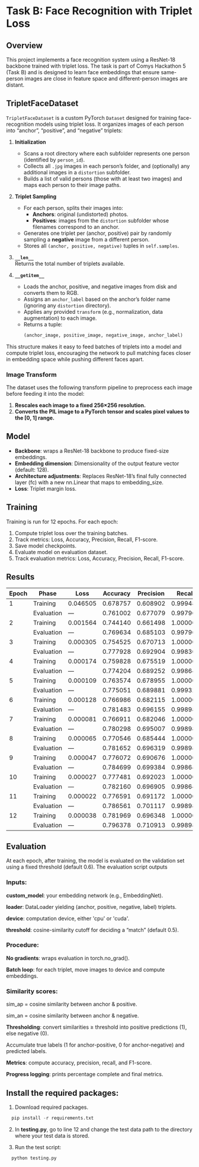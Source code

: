 # Task B: Face Recognition with Triplet Loss

## Overview
This project implements a face recognition system using a ResNet-18 backbone trained with triplet loss. The task is part of Comys Hackathon 5 (Task B) and is designed to learn face embeddings that ensure same-person images are close in feature space and different-person images are distant.

## TripletFaceDataset

`TripletFaceDataset` is a custom PyTorch `Dataset` designed for training face-recognition models using triplet loss. It organizes images of each person into “anchor”, “positive”, and “negative” triplets:

1. **Initialization**  
   - Scans a root directory where each subfolder represents one person (identified by `person_id`).  
   - Collects all `.jpg` images in each person’s folder, and (optionally) any additional images in a `distortion` subfolder.  
   - Builds a list of valid persons (those with at least two images) and maps each person to their image paths.  

2. **Triplet Sampling**  
   - For each person, splits their images into:  
     - **Anchors**: original (undistorted) photos.  
     - **Positives**: images from the `distortion` subfolder whose filenames correspond to an anchor.  
   - Generates one triplet per (anchor, positive) pair by randomly sampling a **negative** image from a different person.  
   - Stores all `(anchor, positive, negative)` tuples in `self.samples`.  

3. **`__len__`**  
   Returns the total number of triplets available.

4. **`__getitem__`**  
   - Loads the anchor, positive, and negative images from disk and converts them to RGB.  
   - Assigns an `anchor_label` based on the anchor’s folder name (ignoring any `distortion` directory).  
   - Applies any provided `transform` (e.g., normalization, data augmentation) to each image.  
   - Returns a tuple:  
     ```python
     (anchor_image, positive_image, negative_image, anchor_label)
     ```  

This structure makes it easy to feed batches of triplets into a model and compute triplet loss, encouraging the network to pull matching faces closer in embedding space while pushing different faces apart.

### Image Transform

The dataset uses the following transform pipeline to preprocess each image before feeding it into the model:

1. **Rescales each image to a fixed 256×256 resolution.**
2. **Converts the PIL image to a PyTorch tensor and scales pixel values to the [0, 1] range.**


## Model
- **Backbone**: wraps a ResNet-18 backbone to produce fixed-size embeddings.
- **Embedding dimension**: Dimensionality of the output feature vector (default: 128).
- **Architecture adjustments**: Replaces ResNet-18’s final fully connected layer (fc) with a new nn.Linear that maps to embedding_size.
- **Loss**: Triplet margin loss.

## Training
Training is run for 12 epochs. For each epoch:
1. Compute triplet loss over the training batches.
2. Track metrics: Loss, Accuracy, Precision, Recall, F1-score.
3. Save model checkpoints.
4. Evaluate model on evaluation dataset.
5. Track evaluation metrics: Loss, Accuracy, Precision, Recall, F1-score.

## Results

| Epoch | Phase       | Loss     | Accuracy | Precision | Recall   | F1-score |
|-------|-------------|----------|----------|-----------|----------|----------|
| 1     | Training    | 0.046505 | 0.678757 | 0.608902  | 0.999481 | 0.756767 |
|       | Evaluation  |    —     | 0.761002 | 0.677079  | 0.997969 | 0.806787 |
| 2     | Training    | 0.001564 | 0.744140 | 0.661498  | 1.000000 | 0.796267 |
|       | Evaluation  |    —     | 0.769634 | 0.685103  | 0.997969 | 0.812457 |
| 3     | Training    | 0.000305 | 0.754525 | 0.670713  | 1.000000 | 0.802906 |
|       | Evaluation  |    —     | 0.777928 | 0.692904  | 0.998307 | 0.818031 |
| 4     | Training    | 0.000174 | 0.759828 | 0.675519  | 1.000000 | 0.806340 |
|       | Evaluation  |    —     | 0.774204 | 0.689252  | 0.998646 | 0.815593 |
| 5     | Training    | 0.000109 | 0.763574 | 0.678955  | 1.000000 | 0.808783 |
|       | Evaluation  |    —     | 0.775051 | 0.689881  | 0.999323 | 0.816259 |
| 6     | Training    | 0.000128 | 0.766986 | 0.682115  | 1.000000 | 0.811021 |
|       | Evaluation  |    —     | 0.781483 | 0.696155  | 0.998984 | 0.820520 |
| 7     | Training    | 0.000081 | 0.766911 | 0.682046  | 1.000000 | 0.810972 |
|       | Evaluation  |    —     | 0.780298 | 0.695007  | 0.998984 | 0.819722 |
| 8     | Training    | 0.000065 | 0.770546 | 0.685444  | 1.000000 | 0.813369 |
|       | Evaluation  |    —     | 0.781652 | 0.696319  | 0.998984 | 0.820634 |
| 9     | Training    | 0.000047 | 0.776072 | 0.690676  | 1.000000 | 0.817041 |
|       | Evaluation  |    —     | 0.784699 | 0.699384  | 0.998646 | 0.822644 |
| 10    | Training    | 0.000027 | 0.777481 | 0.692023  | 1.000000 | 0.817983 |
|       | Evaluation  |    —     | 0.782160 | 0.696905  | 0.998646 | 0.820927 |
| 11    | Training    | 0.000022 | 0.776591 | 0.691172  | 1.000000 | 0.817388 |
|       | Evaluation  |    —     | 0.786561 | 0.701117  | 0.998984 | 0.823956 |
| 12    | Training    | 0.000038 | 0.781969 | 0.696348  | 1.000000 | 0.820997 |
|       | Evaluation  |    —     | 0.796378 | 0.710913  | 0.998984 | 0.830683 |

## Evaluation
At each epoch, after training, the model is evaluated on the validation set using a fixed threshold (default 0.6). The evaluation script outputs

### Inputs:

**custom_model**: your embedding network (e.g., EmbeddingNet).

**loader**: DataLoader yielding (anchor, positive, negative, label) triplets.

**device**: computation device, either 'cpu' or 'cuda'.

**threshold**: cosine-similarity cutoff for deciding a “match” (default 0.5).

### Procedure:

**No gradients**: wraps evaluation in torch.no_grad().

**Batch loop**: for each triplet, move images to device and compute embeddings.

### Similarity scores:

sim_ap = cosine similarity between anchor & positive.

sim_an = cosine similarity between anchor & negative.

**Thresholding**: convert similarities ≥ threshold into positive predictions (1), else negative (0).

Accumulate true labels (1 for anchor-positive, 0 for anchor-negative) and predicted labels.

**Metrics**: compute accuracy, precision, recall, and F1-score.

**Progress logging**: prints percentage complete and final metrics.


## Install the required packages:
1. Download required packages.
```python
  pip install -r requirements.txt
```

2. In **testing.py**, go to line 12 and change the test data path to the directory where your test data is stored.

3. Run the test script:
```python 
  python testing.py
```